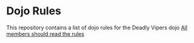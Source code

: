 Dojo Rules
==========

This repository contains a list of dojo rules for the Deadly Vipers dojo
[All members should read the rules](https://github.com/deadlyvipers)

